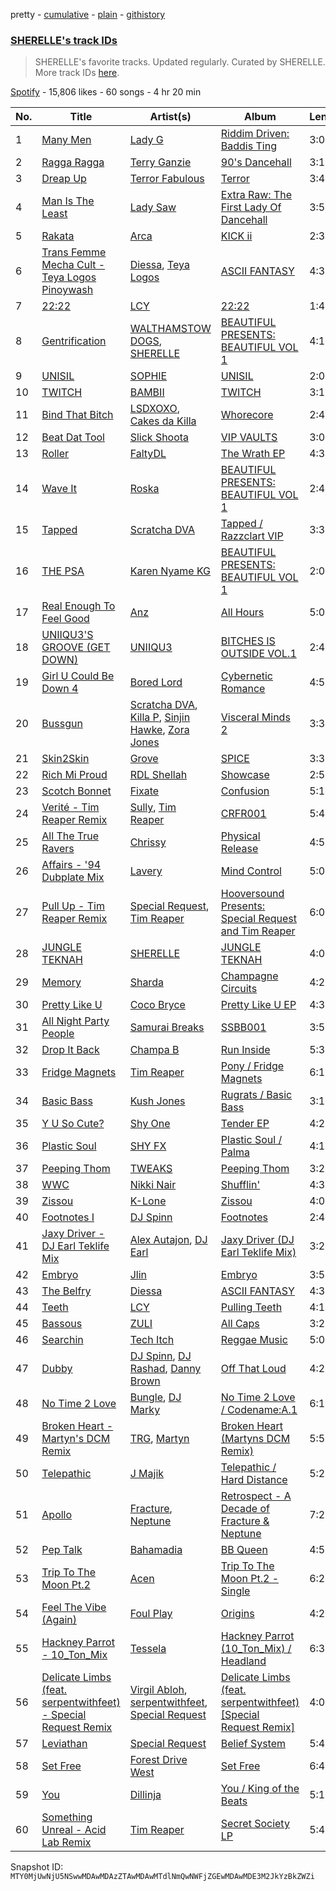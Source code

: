 pretty - [cumulative](/playlists/cumulative/37i9dQZF1DX8NzAadCccWE.md) - [plain](/playlists/plain/37i9dQZF1DX8NzAadCccWE) - [githistory](https://github.githistory.xyz/mackorone/spotify-playlist-archive/blob/main/playlists/plain/37i9dQZF1DX8NzAadCccWE)

### [SHERELLE's track IDs](https://open.spotify.com/playlist/37i9dQZF1DX8NzAadCccWE)

> SHERELLE's favorite tracks\. Updated regularly\. Curated by SHERELLE\. More track IDs <a href="spotify:genre:track\_id">here</a>.

[Spotify](https://open.spotify.com/user/spotify) - 15,806 likes - 60 songs - 4 hr 20 min

| No. | Title | Artist(s) | Album | Length |
|---|---|---|---|---|
| 1 | [Many Men](https://open.spotify.com/track/2WI7mnNs4vKPcKFsKrTKKb) | [Lady G](https://open.spotify.com/artist/1C5RzkueJX7bh2ZrzpA2fa) | [Riddim Driven: Baddis Ting](https://open.spotify.com/album/6nC0ZY4r6nJr5rERPFOMZI) | 3:03 |
| 2 | [Ragga Ragga](https://open.spotify.com/track/2pegyttyReEWyljfybQzGK) | [Terry Ganzie](https://open.spotify.com/artist/6JPxSaFckme5SddqBQ32sh) | [90's Dancehall](https://open.spotify.com/album/5LSXv6VTEwfxkB5pkKnT28) | 3:14 |
| 3 | [Dreap Up](https://open.spotify.com/track/74bwsxnWRQ3m4nXJ0hNy4J) | [Terror Fabulous](https://open.spotify.com/artist/1Oq1UznFoef8kJK0c57xIF) | [Terror](https://open.spotify.com/album/3ULT99wI4bEzrehU2Z7U7d) | 3:48 |
| 4 | [Man Is The Least](https://open.spotify.com/track/18pRR6GRcbh4NOiNekLvXV) | [Lady Saw](https://open.spotify.com/artist/2X1VgNqQOiSbkyel3a9rjK) | [Extra Raw: The First Lady Of Dancehall](https://open.spotify.com/album/0uPHcGwl83Lh1RiFKIQxdd) | 3:50 |
| 5 | [Rakata](https://open.spotify.com/track/0hp5IJ83YpnglsrvGfIhIN) | [Arca](https://open.spotify.com/artist/4SQdUpG4f7UbkJG3cJ2Iyj) | [KICK ii](https://open.spotify.com/album/1Vg5v9M0afj5sIl1ndRXzy) | 2:31 |
| 6 | [Trans Femme Mecha Cult \- Teya Logos Pinoywash](https://open.spotify.com/track/7qoVLzm9e7pRnlF2zV62Tg) | [Diessa](https://open.spotify.com/artist/2HXHcXKyxwOO4rtOdxkUJu), [Teya Logos](https://open.spotify.com/artist/5XS3DEeRW8NARjAJttO2iS) | [ASCII FANTASY](https://open.spotify.com/album/4u34BgJ9tu3v1BLHSHwTpV) | 4:38 |
| 7 | [22:22](https://open.spotify.com/track/0q9hYb3uhZfC5c0NC2hGqq) | [LCY](https://open.spotify.com/artist/4UUWo1AiaKMCi76yo69O1U) | [22:22](https://open.spotify.com/album/2M8yyYRNPiFO5D3bsxmsCa) | 1:40 |
| 8 | [Gentrification](https://open.spotify.com/track/05YJ8kmnxQTk9zsjujOHlm) | [WALTHAMSTOW DOGS](https://open.spotify.com/artist/0IQS3ENeRlhRwg0VB307MI), [SHERELLE](https://open.spotify.com/artist/2TFDQkQ7LahhuwL9p7R6MO) | [BEAUTIFUL PRESENTS: BEAUTIFUL VOL 1](https://open.spotify.com/album/7vxquNykZOqoSU3MR7UJ0G) | 4:12 |
| 9 | [UNISIL](https://open.spotify.com/track/0oRzcIZcW4oB2K2XfB2Uky) | [SOPHIE](https://open.spotify.com/artist/5a2w2tgpLwv26BYJf2qYwu) | [UNISIL](https://open.spotify.com/album/7lQaDQVfZphQDGCi8Vu1Y0) | 2:06 |
| 10 | [TWITCH](https://open.spotify.com/track/66phsNUaW1MADa95YnJnoP) | [BAMBII](https://open.spotify.com/artist/6kf69CwzgodrETRgzcjX95) | [TWITCH](https://open.spotify.com/album/64BszLNkrjNY8umVVRkSQC) | 3:10 |
| 11 | [Bind That Bitch](https://open.spotify.com/track/3ebpXLD39hCZUHM5g9XczH) | [LSDXOXO](https://open.spotify.com/artist/2M2blWl1LBN2UoxlJdaug2), [Cakes da Killa](https://open.spotify.com/artist/6MoQZOH2KnQrJhVtO9VoXC) | [Whorecore](https://open.spotify.com/album/1OEDnlG9MPWboK6lk7lovy) | 2:49 |
| 12 | [Beat Dat Tool](https://open.spotify.com/track/5KFPLAtoHK9ZqGs3HWBJ4H) | [Slick Shoota](https://open.spotify.com/artist/2P1OqKNHmAOg9RfAufNNkR) | [VIP VAULTS](https://open.spotify.com/album/7dQjTAus3GtAzuFhAiEPHz) | 3:00 |
| 13 | [Roller](https://open.spotify.com/track/1L5Az5phuGZK54Q2nqmIZW) | [FaltyDL](https://open.spotify.com/artist/1qykxtFM9KoTti5y3xV1uk) | [The Wrath EP](https://open.spotify.com/album/7BnazN7280Hp0XLybmEpZ1) | 4:37 |
| 14 | [Wave It](https://open.spotify.com/track/5SgtwBF9ICFJiI4ZhzijsG) | [Roska](https://open.spotify.com/artist/5p8U1acntDKzfbbZLwWYE5) | [BEAUTIFUL PRESENTS: BEAUTIFUL VOL 1](https://open.spotify.com/album/7vxquNykZOqoSU3MR7UJ0G) | 2:44 |
| 15 | [Tapped](https://open.spotify.com/track/0ZAGWEXbCA6lLBLR0Y3Btd) | [Scratcha DVA](https://open.spotify.com/artist/4RsQj1228RD7TFtUGCKRg7) | [Tapped / Razzclart VIP](https://open.spotify.com/album/4HO3dLJdFCMwIrcaD9cCeT) | 3:34 |
| 16 | [THE PSA](https://open.spotify.com/track/3qNAUrKcySlURmNr3QX1Wi) | [Karen Nyame KG](https://open.spotify.com/artist/2TsxAQQq0xVbjBOPXozFVz) | [BEAUTIFUL PRESENTS: BEAUTIFUL VOL 1](https://open.spotify.com/album/7vxquNykZOqoSU3MR7UJ0G) | 2:04 |
| 17 | [Real Enough To Feel Good](https://open.spotify.com/track/4nOg2QiFCMJN5R124BQiZg) | [Anz](https://open.spotify.com/artist/1Ysz8yMgr4g1Ol3l1m3yOt) | [All Hours](https://open.spotify.com/album/3IR4b0tGlu8yYzHFix9TwN) | 5:06 |
| 18 | [UNIIQU3'S GROOVE \(GET DOWN\)](https://open.spotify.com/track/3qHrcYktakt3JnY32yTYlg) | [UNIIQU3](https://open.spotify.com/artist/5aR8qSaApKChlZvzB0Jfpx) | [BITCHES IS OUTSIDE VOL.1](https://open.spotify.com/album/59j8GeJS57dCMCCucRCS0N) | 2:44 |
| 19 | [Girl U Could Be Down 4](https://open.spotify.com/track/2AqNfj3Y6t3mvdc6TSXaE2) | [Bored Lord](https://open.spotify.com/artist/651d6TuQaZF6XaRONhiS2n) | [Cybernetic Romance](https://open.spotify.com/album/4xAzAKkeRbP8Rniaj7l0dN) | 4:55 |
| 20 | [Bussgun](https://open.spotify.com/track/6QTt0s3yawVTlQXhpPzkTB) | [Scratcha DVA](https://open.spotify.com/artist/4RsQj1228RD7TFtUGCKRg7), [Killa P](https://open.spotify.com/artist/0yZqTQF0ULKX2gFE6fBHXZ), [Sinjin Hawke](https://open.spotify.com/artist/5qKCgbxBDmDc9Ckgmt4EaN), [Zora Jones](https://open.spotify.com/artist/5zJUDjV6daKYTo1H7OoFAY) | [Visceral Minds 2](https://open.spotify.com/album/2bODZL5o8jcjfprFYtkaTw) | 3:33 |
| 21 | [Skin2Skin](https://open.spotify.com/track/3QCaXjrd140LSHJ22758v2) | [Grove](https://open.spotify.com/artist/1ymLBAEb4VHg1sObM20pQ3) | [SPICE](https://open.spotify.com/album/5se6YvY3aJO3w1ofTsi3wC) | 3:39 |
| 22 | [Rich Mi Proud](https://open.spotify.com/track/0b3itwmGuqXD1sRthHj4pb) | [RDL Shellah](https://open.spotify.com/artist/0eeZmzBCtJCqvntkxBOIpN) | [Showcase](https://open.spotify.com/album/7huNtk4kDrtDjiyLqYLbmr) | 2:59 |
| 23 | [Scotch Bonnet](https://open.spotify.com/track/6Vuda8KBQEN8QoQVbpSJeo) | [Fixate](https://open.spotify.com/artist/1nB5SyBxZpy6ZhBOhjOkhw) | [Confusion](https://open.spotify.com/album/1LTORGqb9sKlRwHGhz10wr) | 5:14 |
| 24 | [Verité \- Tim Reaper Remix](https://open.spotify.com/track/4NhtkGmWcfjLUVJAWPuaRs) | [Sully](https://open.spotify.com/artist/6ryGFEDvM7703b889hPUFZ), [Tim Reaper](https://open.spotify.com/artist/03KZUWKQujlCcgEdcrkvWd) | [CRFR001](https://open.spotify.com/album/4iCc7ZZe7evNTB0tAyhgrl) | 5:48 |
| 25 | [All The True Ravers](https://open.spotify.com/track/7vPd2WjEgPyudYjompBzDj) | [Chrissy](https://open.spotify.com/artist/04zsBrhqOL2WNQvd5MDupE) | [Physical Release](https://open.spotify.com/album/2eG1KJSpnCgpIwA4Atapdh) | 4:50 |
| 26 | [Affairs \- '94 Dubplate Mix](https://open.spotify.com/track/6254tuKsZuu5I4g8JMTy9Z) | [Lavery](https://open.spotify.com/artist/0fK0hLAdC0LJDHiReWUAYU) | [Mind Control](https://open.spotify.com/album/4xcaEwtz9JbYFHyNrZqTcA) | 5:08 |
| 27 | [Pull Up \- Tim Reaper Remix](https://open.spotify.com/track/6GE30aCTN2fAInCxcfLvf9) | [Special Request](https://open.spotify.com/artist/59xdAObFYuaKO2phzzz07H), [Tim Reaper](https://open.spotify.com/artist/03KZUWKQujlCcgEdcrkvWd) | [Hooversound Presents: Special Request and Tim Reaper](https://open.spotify.com/album/2Qtn6rWtRti5CknQiWh6pi) | 6:09 |
| 28 | [JUNGLE TEKNAH](https://open.spotify.com/track/0PjXRi6lYapTH4BXl8xNlU) | [SHERELLE](https://open.spotify.com/artist/2TFDQkQ7LahhuwL9p7R6MO) | [JUNGLE TEKNAH](https://open.spotify.com/album/7ETcD2rHdCaGTOTd2cSLBH) | 4:01 |
| 29 | [Memory](https://open.spotify.com/track/7fTUqj49BY04zf1xVKzsWG) | [Sharda](https://open.spotify.com/artist/4iAs0GwTsi8q6a7ZnzR2Qi) | [Champagne Circuits](https://open.spotify.com/album/5MIpfAfe77E3T3jMkP5tjy) | 4:26 |
| 30 | [Pretty Like U](https://open.spotify.com/track/7FFOHQHKfKVkN9Ax4g4iUi) | [Coco Bryce](https://open.spotify.com/artist/08hjAM9XAD28O0nWVKmlx5) | [Pretty Like U EP](https://open.spotify.com/album/3fQYQstqSGm7Wszo77BYIX) | 4:31 |
| 31 | [All Night Party People](https://open.spotify.com/track/2AyMqw7UEHOeCYWsWMd05l) | [Samurai Breaks](https://open.spotify.com/artist/5X8xxAPGx1ouTGDlgE5ray) | [SSBB001](https://open.spotify.com/album/6CBAITzKkr5eVj9sksxnDs) | 3:51 |
| 32 | [Drop It Back](https://open.spotify.com/track/5K6cNOhr9k6plJNJJ3nHeW) | [Champa B](https://open.spotify.com/artist/2kyA3m1psc64wTCfBIf5fr) | [Run Inside](https://open.spotify.com/album/1tdzvKoCJYGTgb87za8M1Z) | 5:39 |
| 33 | [Fridge Magnets](https://open.spotify.com/track/16Fyt8MQu3PkxxwbomhOtR) | [Tim Reaper](https://open.spotify.com/artist/03KZUWKQujlCcgEdcrkvWd) | [Pony / Fridge Magnets](https://open.spotify.com/album/7MBtxZPdjMgUrpuO5oMhkY) | 6:13 |
| 34 | [Basic Bass](https://open.spotify.com/track/7CclkH3CnAQAuXWlyLZigF) | [Kush Jones](https://open.spotify.com/artist/5ifmtTvKK5Pfk6K1b0eHZm) | [Rugrats / Basic Bass](https://open.spotify.com/album/37enTjF8uoq3f5Y1Kha3O7) | 3:15 |
| 35 | [Y U So Cute?](https://open.spotify.com/track/3dZUP2Jg9zPCT3tjmbZYao) | [Shy One](https://open.spotify.com/artist/6FafP4LIlZnnYNacDoW7yZ) | [Tender EP](https://open.spotify.com/album/1vGrpZCetwudfyUSxt6XqK) | 4:23 |
| 36 | [Plastic Soul](https://open.spotify.com/track/6tYGNeg1NX4eqX4kPpY18G) | [SHY FX](https://open.spotify.com/artist/5oDtp2FC8VqBjTx1aT4P5j) | [Plastic Soul / Palma](https://open.spotify.com/album/4iXB74FtxTdDyY542cSQPo) | 4:15 |
| 37 | [Peeping Thom](https://open.spotify.com/track/75ZG7IyFgbOWO58kqmSBgu) | [TWEAKS](https://open.spotify.com/artist/0Eee47Sroig9UczLZGtyVn) | [Peeping Thom](https://open.spotify.com/album/1rCXwdTNgqKs2Yl3mta9Y5) | 3:20 |
| 38 | [WWC](https://open.spotify.com/track/5R2yvyGBNYxIABW8VbJqe6) | [Nikki Nair](https://open.spotify.com/artist/27JCep1zDO3K8GY50trDo6) | [Shufflin'](https://open.spotify.com/album/5FZGjFhMPaAYwIQ2R3RL0E) | 4:31 |
| 39 | [Zissou](https://open.spotify.com/track/1NYpG1E55EEt2X5MGFCWfR) | [K\-Lone](https://open.spotify.com/artist/6VC4hWnnMMmOxpH6KsAXBU) | [Zissou](https://open.spotify.com/album/7hTN64iBWL618sMjMxtKqO) | 4:05 |
| 40 | [Footnotes I](https://open.spotify.com/track/4kpifWfbIp1aP7aTIEh1bi) | [DJ Spinn](https://open.spotify.com/artist/0ZGOz1bQgvsT4KSzHB1dg9) | [Footnotes](https://open.spotify.com/album/03LyYirR6Bsyk5sEJdsM98) | 2:49 |
| 41 | [Jaxy Driver \- DJ Earl Teklife Mix](https://open.spotify.com/track/6kvUuoWGOD1cNWk04PC6Mf) | [Alex Autajon](https://open.spotify.com/artist/5OA57ztYlNqNO02sjgjzTl), [DJ Earl](https://open.spotify.com/artist/3Y6Xd3ZOlhkroMrz1Bmo0Y) | [Jaxy Driver \(DJ Earl Teklife Mix\)](https://open.spotify.com/album/63JF9B4Q9zc8Q44krZaLU6) | 3:26 |
| 42 | [Embryo](https://open.spotify.com/track/6MBE1Ng091R1Ws5v8GdmBv) | [Jlin](https://open.spotify.com/artist/23QKqAkKwti9zBiac6RFBA) | [Embryo](https://open.spotify.com/album/3TCDGwvbA1UerLjr6fNlns) | 3:53 |
| 43 | [The Belfry](https://open.spotify.com/track/1frOMgCLJNaNCKkapEnEZG) | [Diessa](https://open.spotify.com/artist/2HXHcXKyxwOO4rtOdxkUJu) | [ASCII FANTASY](https://open.spotify.com/album/4u34BgJ9tu3v1BLHSHwTpV) | 4:38 |
| 44 | [Teeth](https://open.spotify.com/track/223l7zXLoIvKo5Obfw4vIo) | [LCY](https://open.spotify.com/artist/4UUWo1AiaKMCi76yo69O1U) | [Pulling Teeth](https://open.spotify.com/album/3KSdfgM7AbMcbFDMTq0cbU) | 4:17 |
| 45 | [Bassous](https://open.spotify.com/track/2wbaaQN1Q17hwWBpHsJzel) | [ZULI](https://open.spotify.com/artist/5Kur13kkU4pOoNFAE8K0YF) | [All Caps](https://open.spotify.com/album/1sXHoAxzB4MG62AaSDPToo) | 3:25 |
| 46 | [Searchin](https://open.spotify.com/track/4VtnfygDqHlWLKrsN8gtPt) | [Tech Itch](https://open.spotify.com/artist/0rVWC4FLcoXqATSMEhX2Ft) | [Reggae Music](https://open.spotify.com/album/4adMthSyvEggBoj3GwhcL2) | 5:05 |
| 47 | [Dubby](https://open.spotify.com/track/1E8ARjKWptIv32dmylbLTG) | [DJ Spinn](https://open.spotify.com/artist/0ZGOz1bQgvsT4KSzHB1dg9), [DJ Rashad](https://open.spotify.com/artist/4zGBj9dI63YIWmZkPl3o7V), [Danny Brown](https://open.spotify.com/artist/6pJkhyn8MedLRRl9qZVkWL) | [Off That Loud](https://open.spotify.com/album/1r3MlMAiwfTyHI7LtBqODR) | 4:28 |
| 48 | [No Time 2 Love](https://open.spotify.com/track/6rQa0EYIAqrg99g2azqr5j) | [Bungle](https://open.spotify.com/artist/0dpCZN6OOu60LZXZpNGsKj), [DJ Marky](https://open.spotify.com/artist/1rd51IrbtX9DqoU0Zxu4TV) | [No Time 2 Love / Codename:A.1](https://open.spotify.com/album/2VjSL46ob5fRqtUxsKoCeE) | 6:19 |
| 49 | [Broken Heart \- Martyn's DCM Remix](https://open.spotify.com/track/2CzXRSQ9dosUBaYEemtb9C) | [TRG](https://open.spotify.com/artist/2fSp3m7bV2WoRqwoTGuoY5), [Martyn](https://open.spotify.com/artist/68i1l0GWQ5dwzAy1UVNHNw) | [Broken Heart \(Martyns DCM Remix\)](https://open.spotify.com/album/3uddb9qDKZ0ykO2T8ySfeZ) | 5:52 |
| 50 | [Telepathic](https://open.spotify.com/track/4THoRDKFgmghrAx25rk5wO) | [J Majik](https://open.spotify.com/artist/59hUvYHHq6pDHDbfNafjVb) | [Telepathic / Hard Distance](https://open.spotify.com/album/15ah1xsSOCuu2zHhh57ADC) | 5:28 |
| 51 | [Apollo](https://open.spotify.com/track/3LfPxzuSC02bCRafuXAN5b) | [Fracture](https://open.spotify.com/artist/5imJlmURJJk9wicePHiqvo), [Neptune](https://open.spotify.com/artist/5IQRi95CwBWzOvk57vn725) | [Retrospect \- A Decade of Fracture & Neptune](https://open.spotify.com/album/5LotY5TthROAVyZhUwm5mz) | 7:23 |
| 52 | [Pep Talk](https://open.spotify.com/track/1CSmHN7b9SgM4tcOpAEWdE) | [Bahamadia](https://open.spotify.com/artist/6ZcRUVs3I5U8EOnm9ZdCsO) | [BB Queen](https://open.spotify.com/album/6fEmV0y9haaM0878R4FxLD) | 4:56 |
| 53 | [Trip To The Moon Pt.2](https://open.spotify.com/track/0vu1RK6IMlhqOUDB2D3cdc) | [Acen](https://open.spotify.com/artist/2vTylPga7qiTFjmDFBxofA) | [Trip To The Moon Pt.2 \- Single](https://open.spotify.com/album/6Xu3FcDeqt8i8LGpX03Dlt) | 6:22 |
| 54 | [Feel The Vibe \(Again\)](https://open.spotify.com/track/1WVhOYMnetboL007LBZhRA) | [Foul Play](https://open.spotify.com/artist/67FRYUfxVqKOrS3x4emvL8) | [Origins](https://open.spotify.com/album/3KqzGukJ8XRU1r2l8e5p8m) | 4:22 |
| 55 | [Hackney Parrot \- 10\_Ton\_Mix](https://open.spotify.com/track/52pUFcnTtzRQ57E5PPOH0B) | [Tessela](https://open.spotify.com/artist/1ZgWT8v2NTxXJapNzqJMnd) | [Hackney Parrot \(10\_Ton\_Mix\) / Headland](https://open.spotify.com/album/62SSkCm4ThqEm9TjWLILZH) | 6:31 |
| 56 | [Delicate Limbs \(feat\. serpentwithfeet\) \- Special Request Remix](https://open.spotify.com/track/2vvSCgK0NMYiOImew2oYbJ) | [Virgil Abloh](https://open.spotify.com/artist/6zKRU70JFcCQtP3vKV4ANm), [serpentwithfeet](https://open.spotify.com/artist/1O9iHQjrVuiAYOJFCBeFSl), [Special Request](https://open.spotify.com/artist/59xdAObFYuaKO2phzzz07H) | [Delicate Limbs \(feat\. serpentwithfeet\) \[Special Request Remix\]](https://open.spotify.com/album/4xDZMb8L6tvFFh7KpHErpM) | 4:07 |
| 57 | [Leviathan](https://open.spotify.com/track/1gX6INvDzhvfDWuuw38VsJ) | [Special Request](https://open.spotify.com/artist/59xdAObFYuaKO2phzzz07H) | [Belief System](https://open.spotify.com/album/3EeicHFXhpcsvD5hXLVdUg) | 5:48 |
| 58 | [Set Free](https://open.spotify.com/track/0bKV2Qvgx7UBO62Hqdquog) | [Forest Drive West](https://open.spotify.com/artist/0K1lHu1BP65Z1DErnljxUw) | [Set Free](https://open.spotify.com/album/2jUy52vGtXKGBkJdXqxCKp) | 6:40 |
| 59 | [You](https://open.spotify.com/track/3B9Bi7OhmPyzeqeUedAZE2) | [Dillinja](https://open.spotify.com/artist/5CDTMeaU6dnv24n6e4uAtk) | [You / King of the Beats](https://open.spotify.com/album/6hGFtlVuuir8LRuMPGmW5a) | 5:13 |
| 60 | [Something Unreal \- Acid Lab Remix](https://open.spotify.com/track/1RJABjlUFH8ZJFRfPuHgyr) | [Tim Reaper](https://open.spotify.com/artist/03KZUWKQujlCcgEdcrkvWd) | [Secret Society LP](https://open.spotify.com/album/0fHxNpX5lRuCtdlAfIO2lW) | 5:48 |

Snapshot ID: `MTY0MjUwNjU5NSwwMDAwMDAzZTAwMDAwMTdlNmQwNWFjZGEwMDAwMDE3M2JkYzBkZWZi`